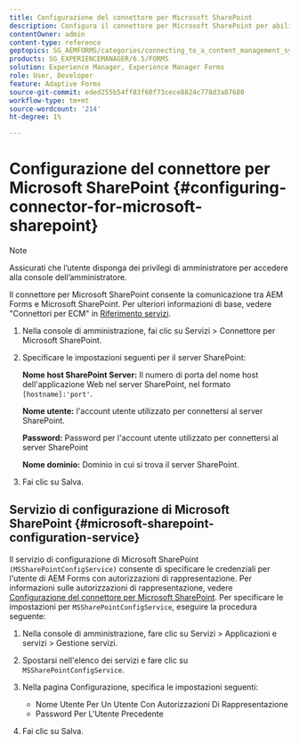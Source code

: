 ```yaml
---
title: Configurazione del connettore per Microsoft SharePoint
description: Configura il connettore per Microsoft SharePoint per abilitare la comunicazione tra AEM Forms e Microsoft SharePoint.
contentOwner: admin
content-type: reference
geptopics: SG_AEMFORMS/categories/connecting_to_a_content_management_system
products: SG_EXPERIENCEMANAGER/6.5/FORMS
solution: Experience Manager, Experience Manager Forms
role: User, Developer
feature: Adaptive Forms
source-git-commit: eded255b54ff83f60f73cece8824c778d3a87680
workflow-type: tm+mt
source-wordcount: '214'
ht-degree: 1%

---
```


# Configurazione del connettore per Microsoft SharePoint {#configuring-connector-for-microsoft-sharepoint}

>[!NOTE]
> 
> Assicurati che l’utente disponga dei privilegi di amministratore per accedere alla console dell’amministratore.

Il connettore per Microsoft SharePoint consente la comunicazione tra AEM Forms e Microsoft SharePoint. Per ulteriori informazioni di base, vedere &quot;Connettori per ECM&quot; in [Riferimento servizi](https://www.adobe.com/go/learn_aemforms_services_63).

1. Nella console di amministrazione, fai clic su Servizi > Connettore per Microsoft SharePoint.
1. Specificare le impostazioni seguenti per il server SharePoint:

   **Nome host SharePoint Server:** Il numero di porta del nome host dell&#39;applicazione Web nel server SharePoint, nel formato `[hostname]:'port'`.

   **Nome utente:** l&#39;account utente utilizzato per connettersi al server SharePoint.

   **Password:** Password per l&#39;account utente utilizzato per connettersi al server SharePoint

   **Nome dominio:** Dominio in cui si trova il server SharePoint.

1. Fai clic su Salva.

## Servizio di configurazione di Microsoft SharePoint {#microsoft-sharepoint-configuration-service}

Il servizio di configurazione di Microsoft SharePoint `(MSSharePointConfigService)` consente di specificare le credenziali per l&#39;utente di AEM Forms con autorizzazioni di rappresentazione. Per informazioni sulle autorizzazioni di rappresentazione, vedere [Configurazione del connettore per Microsoft SharePoint](https://help.adobe.com/en_US/AEMForms/6.1/SharePointConfig/index.html). Per specificare le impostazioni per `MSSharePointConfigService`, eseguire la procedura seguente:

1. Nella console di amministrazione, fare clic su Servizi > Applicazioni e servizi > Gestione servizi.
1. Spostarsi nell&#39;elenco dei servizi e fare clic su `MSSharePointConfigService`.
1. Nella pagina Configurazione, specifica le impostazioni seguenti:

   * Nome Utente Per Un Utente Con Autorizzazioni Di Rappresentazione
   * Password Per L&#39;Utente Precedente

1. Fai clic su Salva.
